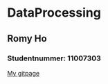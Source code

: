 # DataProcessing

## Romy Ho

### Studentnummer: 11007303

[My gitpage](https://romyho.github.io/DataProcessing)
